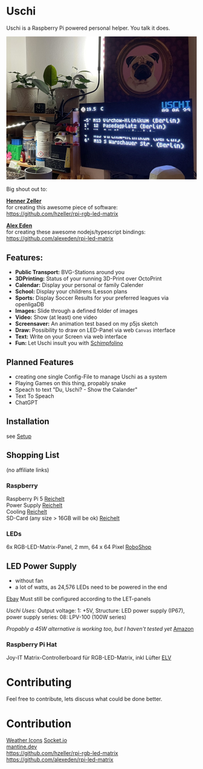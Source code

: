 # Uschi

Uschi is a Raspberry Pi powered personal helper. You talk it does.

![Uschi on Desk](doc/images/IMG_9515.jpg?raw=true)

Big shout out to:

**[Henner Zeller](https://github.com/hzeller)**  
for creating this awesome piece of software:  
https://github.com/hzeller/rpi-rgb-led-matrix

**[Alex Eden](https://github.com/alexeden)**  
for creating these awesome nodejs/typescript bindings:  
https://github.com/alexeden/rpi-led-matrix

## Features:

- **Public Transport:** BVG-Stations around you
- **3DPrinting:** Status of your running 3D-Print over OctoPrint
- **Calendar:** Display your personal or family Calender
- **School:** Display your childrens lLesson plans
- **Sports:** Display Soccer Results for your preferred leagues via openligaDB
- **Images:** Slide through a defined folder of images
- **Video:** Show (at least) one video
- **Screensaver:** An animation test based on my p5js sketch
- **Draw:** Possibility to draw on LED-Panel via web `Canvas` interface
- **Text:** Write on your Screen via web interface
- **Fun:** Let Uschi insult you with [Schimpfolino](https://github.com/NikolaiRadke/Schimpfolino)

## Planned Features

- creating one single Config-File to manage Uschi as a system
- Playing Games on this thing, propably snake
- Speach to text "Du, Uschi? - Show the Calander"
- Text To Speach
- ChatGPT

## Installation

see [Setup](doc/setup.md)


## Shopping List
(no affiliate links)
### Raspberry
Raspberry Pi 5 
[Reichelt](https://www.reichelt.de/raspberry-pi-5-b-4x-2-4-ghz-8-gb-ram-wlan-bt-rasp-pi-5-b-8gb-p359846.html?&trstct=vrt_pdn&nbc=1)  
Power Supply
[Reichelt](https://www.reichelt.de/raspberry-pi-netzteil-5-1-v-5-0-a-usb-type-c-eu-schwarz-rpi-ps-27w-bk-eu-p360111.html?&nbc=1&trstct=lsbght_sldr::359846)  
Cooling
[Reichelt](https://www.reichelt.de/raspberry-pi-luefter-fuer-raspberry-pi-5-rasp-active-cool-p360116.html?&nbc=1&trstct=lsbght_sldr::359846)  
SD-Card (any size > 16GB will be ok)
[Reichelt](https://www.reichelt.de/microsdhx-speicherkarte-256gb-sdsqxcd256ggn6ma-p358292.html?&trstct=pol_1&nbc=1)

### LEDs

6x RGB-LED-Matrix-Panel, 2 mm, 64 x 64 Pixel
[RoboShop](https://eu.robotshop.com/de/products/rgb-vollfarb-led-matrix-panel-2-mm-abstand-64-x-64-pixel-einstellbare-helligkeit)


## LED Power Supply
- without fan 
- a lot of watts, as 24,576 LEDs need to be powered in the end

[Ebay](https://www.ebay.de/itm/310840219652)
Must still be configured according to the LET-panels

_Uschi Uses:_
Output voltage: 1: +5V,
Structure: LED power supply (IP67), power supply series: 
08: LPV-100 (100W series)

*Propably a 45W alternative is working too, but I haven't tested yet*
[Amazon](https://www.amazon.de/gp/product/B00MWQF08C/ref=ppx_yo_dt_b_search_asin_title?ie=UTF8&psc=1)


### Raspberry Pi Hat
Joy-IT Matrix-Controllerboard für RGB-LED-Matrix, inkl Lüfter
[ELV](https://de.elv.com/p/joy-it-matrix-controllerboard-fuer-rgb-led-matrix-inkl-luefter-P251185/?utm_source=google&utm_medium=cpc&utm_campaign=Gads_de)





# Contributing

Feel free to contribute, lets discuss what could be done better.



# Contribution

[Weather Icons](https://dribbble.com/shots/3247006-Daily-UI-Weather-card-icons  
)
[Socket.io](https://github.com/socketio/socket.io)  
[mantine.dev](https://mantine.dev)  
https://github.com/hzeller/rpi-rgb-led-matrix  
https://github.com/alexeden/rpi-led-matrix  
